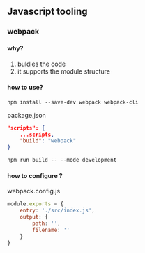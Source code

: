 ## Javascript tooling 

### webpack 

#### why? 
1. buldles the code
2. it supports the module structure 

#### how to use?

```
npm install --save-dev webpack webpack-cli
```

package.json

```json
"scripts": {
    ...scripts,
    "build": "webpack"
}
```

```
npm run build -- --mode development
```

#### how to configure ? 

webpack.config.js

```js
module.exports = {
    entry: './src/index.js',
    output: {
        path: '',
        filename: ''
    }
}
```


